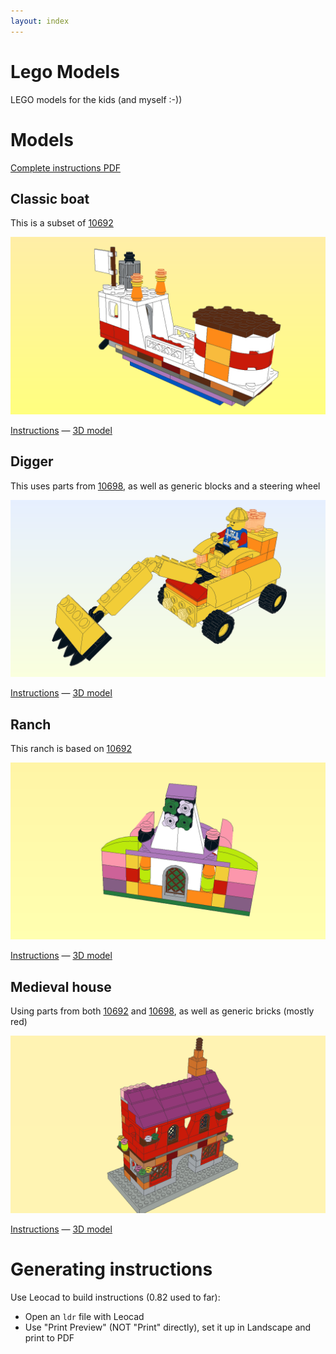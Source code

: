 ```yaml
---
layout: index
---
```


Lego Models
============

LEGO models for the kids (and myself :-))

# Models

[Complete instructions PDF](all_models.pdf)


## Classic boat

This is a subset of [10692](http://brickset.com/sets/10692-1/Creative-Bricks)

![Classic boat](classic_boat.png)


[Instructions](classic_boat.pdf) — [3D model](classic_boat.ldr)


## Digger

This uses parts from [10698](http://brickset.com/sets/10698-1), as well as generic blocks and a steering wheel

![Digger](digger.png)

[Instructions](digger.pdf) — [3D model](digger.ldr)


## Ranch

This ranch is based on [10692](http://brickset.com/sets/10692-1/Creative-Bricks)

![Ranch](ranch.png)

[Instructions](ranch.pdf) — [3D model](ranch.ldr)

## Medieval house

Using parts from both [10692](http://brickset.com/sets/10692-1/Creative-Bricks) and [10698](http://brickset.com/sets/10698-1), as well as generic bricks (mostly red)

![Medieval house](medieval_house.png)

[Instructions](medieval_house.pdf) — [3D model](medieval_house.ldr)

# Generating instructions

Use Leocad to build instructions (0.82 used to far):

* Open an `ldr` file with Leocad
* Use "Print Preview" (NOT "Print" directly), set it up in Landscape and print to PDF


